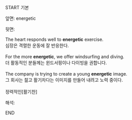 START
기본

앞면:
energetic


뒷면:
<div>The heart responds well to <strong>energetic</strong> exercise. </div><div><div>심장은 격렬한 운동에 잘 반응한다.</div></div><div><br></div><div><div>For the more <strong>energetic</strong>, we offer windsurfing and diving. </div><div><div>더 활동적인 분들께는 윈드서핑이나 다이빙을 권합니다.</div></div></div><div><br></div><div><div>The company is trying to create a young <strong>energetic</strong> image. </div><div><div>그 회사는 젊고 활기차다는 이미지를 만들어 내려고 노력 중이다.</div></div></div><div><br></div><div>정력적인[활기찬]</div>


해석:
<!--ID: 1746614453829-->
END
